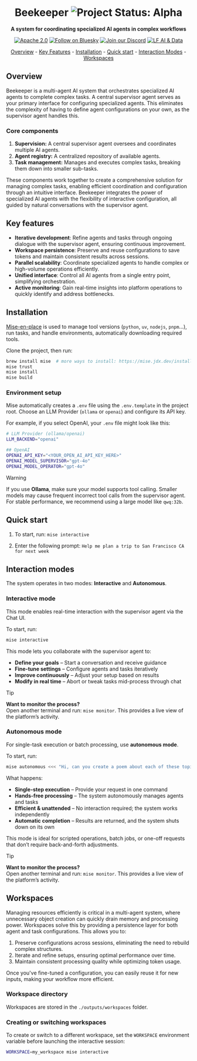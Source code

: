 <div align="center">
  
# Beekeeper <img align="cener" alt="Project Status: Alpha" src="https://img.shields.io/badge/Status-Alpha-red">

**A system for coordinating specialized AI agents in complex workflows**

[![Apache 2.0](https://img.shields.io/badge/Apache%202.0-License-EA7826?style=plastic&logo=apache&logoColor=white)](https://github.com/i-am-bee/beeai-framework?tab=Apache-2.0-1-ov-file#readme)
[![Follow on Bluesky](https://img.shields.io/badge/Follow%20on%20Bluesky-0285FF?style=plastic&logo=bluesky&logoColor=white)](https://bsky.app/profile/beeaiagents.bsky.social)
[![Join our Discord](https://img.shields.io/badge/Join%20our%20Discord-7289DA?style=plastic&logo=discord&logoColor=white)](https://discord.com/invite/NradeA6ZNF)
[![LF AI & Data](https://img.shields.io/badge/LF%20AI%20%26%20Data-0072C6?style=plastic&logo=linuxfoundation&logoColor=white)](https://lfaidata.foundation/projects/)

[Overview](#overview) - [Key Features](#key-features) - [Installation](#installation) - [Quick start](#quick-start) - [Interaction Modes](#interaction-modes) - [Workspaces](#workspaces)

</div>

## Overview

Beekeeper is a multi-agent AI system that orchestrates specialized AI agents to complete complex tasks. A central supervisor agent serves as your primary interface for configuring specialized agents. This eliminates the complexity of having to define agent configurations on your own, as the supervisor agent handles this.

### Core components
1. **Supervision:** A central supervisor agent oversees and coordinates multiple AI agents.
2. **Agent registry:** A centralized repository of available agents.
3. **Task management:** Manages and executes complex tasks, breaking them down into smaller sub-tasks.

These components work together to create a comprehensive solution for managing complex tasks, enabling efficient coordination and configuration through an intuitive interface. Beekeeper integrates the power of specialized AI agents with the flexibility of interactive configuration, all guided by natural conversations with the supervisor agent.

## Key features

- **Iterative development**: Refine agents and tasks through ongoing dialogue with the supervisor agent, ensuring continuous improvement.  
- **Workspace persistence**: Preserve and reuse configurations to save tokens and maintain consistent results across sessions.  
- **Parallel scalability**: Coordinate specialized agents to handle complex or high-volume operations efficiently.  
- **Unified interface**: Control all AI agents from a single entry point, simplifying orchestration.  
- **Active monitoring**: Gain real-time insights into platform operations to quickly identify and address bottlenecks.

## Installation
[Mise-en-place](https://mise.jdx.dev/) is used to manage tool versions (`python`, `uv`, `nodejs`, `pnpm`...), run tasks, and handle environments, automatically downloading required tools.

Clone the project, then run:

```sh
brew install mise  # more ways to install: https://mise.jdx.dev/installing-mise.html
mise trust
mise install
mise build
```

### Environment setup

Mise automatically creates a `.env` file using the `.env.template` in the project root. Choose an LLM Provider (`ollama` or `openai`) and configure its API key. 

For example, if you select OpenAI, your `.env` file might look like this:

```bash
# LLM Provider (ollama/openai)
LLM_BACKEND="openai"

## OpenAI
OPENAI_API_KEY="<YOUR_OPEN_AI_API_KEY_HERE>"
OPENAI_MODEL_SUPERVISOR="gpt-4o"
OPENAI_MODEL_OPERATOR="gpt-4o"
```

> [!WARNING]
> If you use **Ollama**, make sure your model supports tool calling. Smaller models may cause frequent incorrect tool calls from the supervisor agent. For stable performance, we recommend using a large model like `qwq:32b`.

## Quick start

1. To start, run: `mise interactive`

2. Enter the following prompt: `Help me plan a trip to San Francisco CA for next week`

## Interaction modes

The system operates in two modes: **Interactive** and **Autonomous**.

### Interactive mode

This mode enables real-time interaction with the supervisor agent via the Chat UI.

To start, run:
```bash
mise interactive
```

This mode lets you collaborate with the supervisor agent to:
- **Define your goals** – Start a conversation and receive guidance
- **Fine-tune settings** – Configure agents and tasks iteratively
- **Improve continuously** – Adjust your setup based on results
- **Modify in real time** – Abort or tweak tasks mid-process through chat

> [!TIP]
> **Want to monitor the process?**<br>
> Open another terminal and run: `mise monitor`. This provides a live view of the platform’s activity.

### Autonomous mode

For single-task execution or batch processing, use **autonomous mode**.

To start, run:
```bash
mise autonomous <<< "Hi, can you create a poem about each of these topics: bee, hive, queen, sun, flowers?"
```

What happens:
- **Single-step execution** – Provide your request in one command
- **Hands-free processing** – The system autonomously manages agents and tasks
- **Efficient & unattended** – No interaction required; the system works independently
- **Automatic completion** – Results are returned, and the system shuts down on its own

This mode is ideal for scripted operations, batch jobs, or one-off requests that don’t require back-and-forth adjustments.

> [!TIP]
> **Want to monitor the process?**<br>
> Open another terminal and run: `mise monitor`. This provides a live view of the platform’s activity.

## Workspaces

Managing resources efficiently is critical in a multi-agent system, where unnecessary object creation can quickly drain memory and processing power. Workspaces solve this by providing a persistence layer for both agent and task configurations. This allows you to:
1. Preserve configurations across sessions, eliminating the need to rebuild complex structures.
2. Iterate and refine setups, ensuring optimal performance over time.
3. Maintain consistent processing quality while optimizing token usage.

Once you've fine-tuned a configuration, you can easily reuse it for new inputs, making your workflow more efficient.

### Workspace directory

Workspaces are stored in the `./outputs/workspaces` folder.

### Creating or switching workspaces

To create or switch to a different workspace, set the `WORKSPACE` environment variable before launching the interactive session:
```bash
WORKSPACE=my_workspace mise interactive
```
